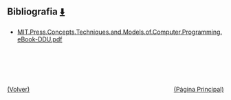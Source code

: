 
<html>
<body>
<h2>Bibliografia <a href="https://downgit.github.io/#/home?url=https://github.com/Apuntes-FIUBA/Apuntes-Electronica/tree/main/95 - Computación/9507 - Teoria del Lenguaje de Programacion/Bibliografia" style="font-size:20px">  ⬇️ </a></h2>
<ul>
    <li><a href="MIT.Press.Concepts.Techniques.and.Models.of.Computer.Programming.eBook-DDU.pdf">MIT.Press.Concepts.Techniques.and.Models.of.Computer.Programming.eBook-DDU.pdf</a></li>
</ul>
</body>
</html>










<br><br><br><br><br><a href="../" style="float: left">(Volver)</a> <a href="https://apuntes-fiuba.github.io/Apuntes-Electronica" style="float: right">(Página Principal)</a>

